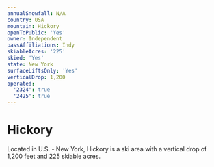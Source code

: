 ```yaml
---
annualSnowfall: N/A
country: USA
mountain: Hickory
openToPublic: 'Yes'
owner: Independent
passAffiliations: Indy
skiableAcres: '225'
skied: 'Yes'
state: New York
surfaceLiftsOnly: 'Yes'
verticalDrop: 1,200
operated:
  '2324': true
  '2425': true
---
```



# Hickory

Located in U.S. - New York, Hickory is a ski area with a vertical drop of 1,200 feet and 225 skiable acres.
